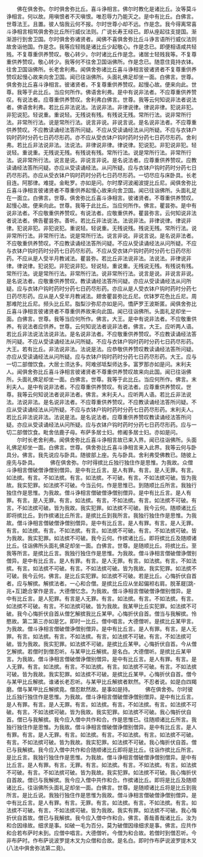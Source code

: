 <!-- { "loadSidebar": true } -->
　　佛在俱舍弥。尔时俱舍弥比丘。喜斗诤相言。佛尔时教化是诸比丘。汝等莫斗诤相言。何以故。用嗔恨者不灭嗔恨。唯忍辱力乃能灭之。是中有比丘。白佛言。世尊法王。且置。彼人恼我云何不报。尔时世尊小却不远。作是念。我今得离常喜斗诤相言相骂俱舍弥比丘所行威仪法则。广说长寿王经已。即从座起往支提国。渐渐游行到舍卫国。尔时俱舍弥诸贤者。闻佛不喜俱舍弥比丘斗诤言语所行威仪法则故舍诣他国。作是念。我等应轻贱是诸比丘少起敬心。作是念已。即便相语咸共轻贱。不复尊重供养赞叹。敬心转少。尔时诸比丘作是念。诸居士轻贱我等。不复尊重供养赞叹。敬心转少。我等何不往舍卫国诣佛所。作是念已。随意住竟持衣钵。往舍卫国诣佛所。长老舍利弗。闻俱舍弥诸比丘喜斗诤相言彼诸贤者不复尊重供养赞叹起慢心故来向舍卫国。闻已往诣佛所。头面礼佛足却坐一面。白佛言。世尊。俱舍弥比丘喜斗诤相言。彼诸贤者。不复尊重供养赞叹。起慢心故。便来向此。世尊。我等于此比丘。当应何所作。佛语舍利弗。是中有说非法者。不应尊重供养赞叹。有说法者。应尊重供养赞叹。舍利弗白佛言。世尊。我等云何知说非法者说法者。佛语舍利弗。若比丘非法说法。法说非法。非律说律。律说非律。犯说非犯。非犯说犯。轻说重。重说轻。无残说有残。有残说无残。常所行法。说非常所行法。非常所行法。说是常所行法。说言非说。非说言说。是名说非法者。不应尊重供养赞叹。不应教读诵经法答所问疑。不应从受读诵经法从问所疑。不应与衣钵户钩时药时分药七日药尽形药。亦不应从受衣钵户钩时药时分药七日药尽形药。舍利弗。若比丘非法说非法。法说法。非律说非律。律说律。犯说犯。非犯说非犯。轻说轻。重说重。无残说无残。有残说有残。常所行法。说是常所行法。非常所行法。说非常所行法。说言是说。非说言非说。是名说法者。应尊重供养赞叹。应教读诵经法答所问疑。亦应从受读诵经法。从问所疑。应与衣钵户钩时药时分药七日药尽形药。亦应从受衣钵户钩时药时分药七日药尽形药。一切尽应与床卧具。长老目连。阿那律。难提。金毗罗。亦如是问。尔时摩诃波阇波提比丘尼。闻俱舍弥比丘喜斗诤相言彼诸贤者不尊重供养起慢心故来向舍卫国。闻已往诣佛所。头面礼足在一面立。白佛言。世尊。俱舍弥比丘喜斗诤相言。彼诸贤者。不尊重供养赞叹。起慢心故。便来向此。世尊。我等于此比丘。当应何所作。佛言。瞿昙弥。是中有说非法者。不应敬重供养赞叹。有说法者。应敬重供养。瞿昙弥言。云何知说非法者说法者。佛告瞿昙弥。善听。若比丘非法说法。法说非法。非律说律。律说非律。犯说非犯。非犯说犯。重说轻。轻说重。无残说残。残说无残。常所行法。说非常所行法。非常所行法。说是常所行法。说言非说。非说言说。是名说非法者。不应敬重供养赞叹。不应教读诵经法答所问疑。不应从受读诵经法从问所疑。不应与衣钵户钩时药时分药七日药尽形药。不应从受衣钵户钩时药时分药七日药尽形药。不应从是人受半月教诫法。瞿昙弥。若比丘非法说非法。法说法。非律说非律。律说律。犯说犯。非犯说非犯。轻说轻。重说重。无残说无残。有残说有残。常所行法。说是常所行法。非常所行法。说非常所行法。说言是说。非说言非说。是名说法者。应敬重供养赞叹。教读诵经法答所问疑。亦应从受读诵经法从问所疑。应与衣钵户钩时药时分药七日药尽形药。亦应从是人受衣钵户钩时药时分药七日药尽形药。应从是人受半月教诫法。翅舍瞿昙弥比丘尼。优钵罗花色比丘尼。周那难陀比丘尼。频头比丘尼。脂梨沙弥尼亦如是问。憍萨罗王波斯匿。闻俱舍弥比丘喜斗诤相言彼诸贤者不尊重供养故来向此国。闻已往诣佛所。头面礼足却坐一面。白佛言。世尊。我等当应何所作。佛言。大王。是中有说非法者。不应敬重供养。有说法者应供养。世尊。云何知说法者说非法者。佛言。大王。应听两人语。若比丘非法说法法说非法。是名说非法者。不应敬重供养赞叹。不应教读诵经法答所问疑。不应从受读诵经法从问所疑。不应与衣钵户钩时药时分药七日药尽形药。大王。若有比丘。非法说非法。法说是法。应恭敬供养赞叹教读诵经法答所问疑。亦应从受读诵经法从问所疑。应与衣钵户钩时药时分药七日药尽形药。大王。应与一切二部僧饮食。大居士须达多。阿难邠坻梨师达多。富罗那亦如是问。末利夫人。闻俱舍弥比丘喜斗诤相言彼诸贤者不尊重供养赞叹故来向此国。闻已往诣佛所。头面礼佛足却坐一面。白佛言。世尊。我等于此比丘。当应何所作。佛言。末利夫人。是中有说非法者。不应尊重供养赞叹。有说法者。应尊重供养赞叹。世尊。我等云何知说法者说非法者。佛言。末利夫人。应听两人语。若比丘非法说法。法说非法。是名说非法者。不应尊重供养赞叹。不应教读诵经法答所问疑。不应从受读诵经法从问所疑。不应与衣钵户钩时药时分药七日药尽形药。末利夫人。若比丘非法说非法。法说是法。是名说法者。应尊重供养赞叹教读诵经法答所问疑。亦应从受读诵经法从问所疑。应与衣钵户钩时药时分药七日药尽形药。应与一切二部僧饮食。毗舍佉鹿子母。布萨多居士妇。修阇多居士妇。亦如是问。
　　尔时长老舍利弗。闻俱舍弥比丘喜斗诤相言故已来入界。闻已往诣佛所。头面礼佛足却坐一面。白佛言。世尊。俱舍弥比丘喜斗诤相言来入此界。我等云何与卧具分。佛言。我先说应与卧具。随彼部上座。先与卧具。舍利弗受佛教已。随彼上座先与卧具。
　　佛在俱舍弥。尔时得摈比丘独行独住作是思惟。为我故。众僧斗诤相言僧破僧诤僧别僧异。是中有比丘言。是人有罪。有言。是人无罪。有言。如法摈。有言。不如法摈。有言。如法摈。不可破。有言。不如法摈可破。皆为我故。我实犯罪。如法摈不可破。今当云何。作是思惟已。到随顺比丘所言。我独行独住作是思惟。为我故。僧斗诤相言僧破僧诤僧别僧异。是中有比丘言。是人有罪。有言。是人无罪。有言。如法摈。有言。不如法摈。有言。如法摈不可破。有言。不如法摈可破。皆为我故。我实犯罪。如法摈不可破。我今云何。随顺诸比丘即将摈比丘。到作摈诸比丘所言。是摈比丘到我所言。我独行独住作是思惟。为我故。僧斗诤相言僧破僧诤僧别僧异。是中有比丘言。是人有罪。有言。是人无罪。有言。如法摈。有言。不如法摈。有言。如法摈不可破。有言。不如法摈可破。皆为我故。我实犯罪。如法摈不可破。我今云何。作摈诸比丘。即将摈比丘及随顺诸比丘。往诣佛所头面礼佛足却坐一面。白佛言。世尊。是随顺比丘。将摈比丘。至我等所言。是摈比丘言。我独行独住作是思惟。为我故。僧斗诤相言僧破僧诤僧别僧异。是中有比丘言。是人有罪。有言。是人无罪。有言。如法摈。有言。不如法摈。有言。如法摈不可破。有言。不如法摈可破。皆为我故。我实犯罪。如法摈不可破。我今云何。佛言。是比丘实犯罪。如法摈不可破。若是比丘。心悔折伏自首者。应与解摈。解摈法者。一心和合僧。是摈比丘应从坐起偏袒右肩。脱革屣[跳-兆+互]跪合掌作是言。大德僧忆念。为我故。僧斗诤相言僧破僧诤僧别僧异。是中有比丘言。是人犯罪。有言是人无罪。有言。如法摈。有言。不如法摈。有言。如法摈不可破。有言。不如法摈可破。皆为我故。我某甲比丘实犯罪。如法摈不可破。我今心悔折伏自首从僧乞解摈我比丘某甲。心悔折伏自首。僧当与我解摈。怜愍故。第二第三亦如是乞。即时一比丘。僧中唱言。大德僧听。是摈比丘某甲言。为我故。僧斗诤相言僧破僧诤僧别僧异。是中有比丘言。是人有罪。有言。是人无罪。有言。如法摈。有言。不如法摈。有言。如法摈不可破。有言。不如法摈可破。皆为我故。我实犯罪。如法摈不可破。是摈比丘某甲。心悔折伏自首。今从僧乞解摈。若僧时到僧忍听。与某甲比丘解摈。是名白。大德僧听。是摈比丘某甲言。为我故。僧斗诤相言僧破僧诤僧别僧异。是中有比丘言。是人有罪。有言。是人无罪。有言。如法摈。有言。不如法摈。有言。如法摈不可破。有言。不如法摈可破。皆为我故。我实犯罪。如法摈不可破。是摈比丘某甲。心悔折伏自首。僧今与某甲比丘解摈。谁诸长老忍听。与某甲比丘解摈者默然。不忍者说。如是白四羯磨。僧与某甲比丘解摈竟。僧忍默然故。是事如是持。
　　佛在俱舍弥。尔时彼比丘独行独住作是思惟。为我故。僧斗诤相言僧破僧诤僧别僧异。是中有比丘言。是人有罪。有言。是人无罪。有言。如法摈。有言。不如法摈。有言。如法摈不可破。有言。不如法摈可破。皆为我故。我实犯罪。如法摈不可破。我心悔折伏自首。僧已与我解摈。我今应入僧中共作和合。作是思惟已。往随顺诸比丘所言。我独行独住作是思惟。为我故。僧斗诤相言僧破僧诤僧别僧异。是中有比丘言。是人有罪。有言。是人无罪。有言。如法摈。有言。不如法摈。有言。如法摈不可破。有言。不如法摈可破。皆为我故。我实犯罪。如法摈不可破。我心悔折伏自首。僧已与我解摈。我今应入僧中共作和合随顺诸比丘即将是比丘。往诣作摈比丘所言。是比丘言。我独行独住作是思惟。为我故。僧斗诤相言僧破僧诤僧别僧异。是中有比丘言。是人有罪。有言。无罪。有言。如法摈。有言。不如法摈。有言。如法摈不可破。有言。不如法摈可破。皆为我故。我实犯罪。如法摈不可破。我心悔折伏自首故。僧已与我解摈。我今应入僧中共作和合。作摈诸比丘。即将是比丘及随顺诸比丘。往诣佛所头面礼足却坐一面。白佛言。世尊。是随顺诸比丘将是比丘到我所言。是比丘说。我独行独住作是思惟为我故。僧斗诤相言僧破僧诤僧别僧异。是中有比丘言。是人有罪。有言。无罪。有言。如法摈。有言。不如法摈。有言。如法摈不可破。有言。不如法摈可破。皆为我故。我实有罪。如法摈不可破。我心悔折伏自首故。僧已与我解摈。我今应入僧中作和合。佛言。善哉善哉诸比丘。汝为和合因缘故。细求是事。如破一毛为百分。莫为破僧因缘细求是事。佛言。应共作和合若布萨时未到。应僧中唱言。大德僧听。今僧为和合故。若僧时到僧忍听。今非布萨时。作布萨说波罗提木叉为众僧和合故。是名白。即时作布萨说波罗提木叉(八法中俱舍弥法第二竟)。

